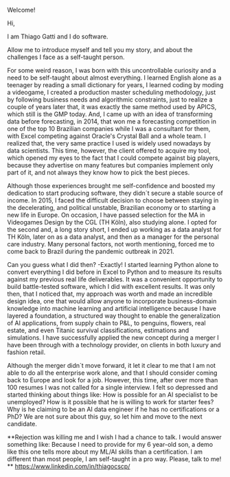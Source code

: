 Welcome!

Hi,

I am Thiago Gatti and I do software.

Allow me to introduce myself and tell you my story, and about the challenges I face as a self-taught person.

For some weird reason, I was born with this uncontrollable curiosity and a need to be self-taught about almost everything. I learned English alone as a teenager by reading a small dictionary for years, I learned coding by moding a videogame, I created a production master scheduling methodology, just by following business needs and algorithmic constraints, just to realize a couple of years later that, it was exactly the same method used by APICS, which still is the GMP today. And, I came up with an idea of transforming data before forecasting, in 2014, that won me a forecasting competition in one of the top 10 Brazilian companies while I was a consultant for them, with Excel competing against Oracle's Crystal Ball and a whole team. I realized that, the very same practice I used is widely used nowadays by data scientists. This time, however, the client offered to acquire my tool, which opened my eyes to the fact that I could compete against big players, because they advertise on many features but companies implement only part of it, and not always they know how to pick the best pieces.

Although those experiences brought me self-confidence and boosted my dedication to start producing software, they didn´t secure a stable source of income. In 2015, I faced the difficult decision to choose between staying in the decelerating, and political unstable, Brazilian economy or to starting a new life in Europe. On occasion, I have passed selection for the MA in Videogames Design by the CGL (TH Köln), also studying alone. I opted for the second and, a long story short, I ended up working as a data analyst for TH Köln, later on as a data analyst, and then as a manager for the personal care industry. Many personal factors, not worth mentioning, forced me to come back to Brazil during the pandemic outbreak in 2021.

Can you guess what I did then? -Exactly! I started learning Python alone to convert everything I did before in Excel to Python and to measure its results against my previous real life deliverables. It was a convenient opportunity to build battle-tested software, which I did with excellent results. It was only then, that I noticed that, my approach was worth and made an incredible design idea, one that would allow anyone to incorporate business-domain knowledge into machine learning and artificial intelligence because I have layered a foundation, a structured way thought to enable the generalization of AI applications, from supply chain to P&L, to penguins, flowers, real estate, and even Titanic survival classifications, estimations and simulations. I have successfully applied the new concept during a merger I have been through with a technology provider, on clients in both luxury and fashion retail.

Although the merger didn´t move forward, it let it clear to me that I am not able to do all the enterprise work alone, and that I should consider coming back to Europe and look for a job. However, this time, after over more than 100 resumes I was not called for a single interview. I felt so depressed and started thinking about things like: How is possible for an AI specialist to be unemployed? How is it possible that he is willing to work for starter fees? Why is he claiming to be an AI data engineer if he has no certifications or a PhD? We are not sure about this guy, so let him and move to the next candidate. 

**Rejection was killing me and I wish I had a chance to talk. I would answer something like: Because I need to provide for my 6 year-old son, a demo like this one tells more about my ML/AI skills than a certification. I am different than most people, I am self-taught in a pro way. Please, talk to me!
**
https://www.linkedin.com/in/thiagocscp/

